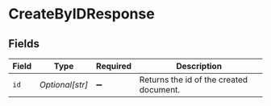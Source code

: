 # CreateByIDResponse


## Fields

| Field                                   | Type                                    | Required                                | Description                             |
| --------------------------------------- | --------------------------------------- | --------------------------------------- | --------------------------------------- |
| `id`                                    | *Optional[str]*                         | :heavy_minus_sign:                      | Returns the id of the created document. |